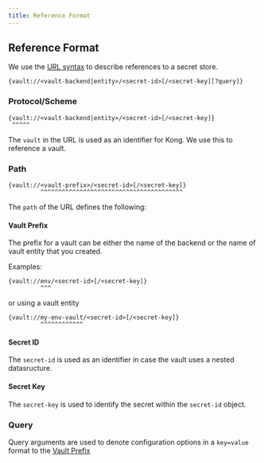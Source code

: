 ```yaml
---
title: Reference Format
---
```


## Reference Format

We use the [URL syntax](https://en.wikipedia.org/wiki/URL) to describe references to a secret store.

```text
{vault://<vault-backend|entity>/<secret-id>[/<secret-key][?query]}
```

### Protocol/Scheme

```text
{vault://<vault-backend|entity>/<secret-id>[/<secret-key]}
 ^^^^^
```

The `vault` in the URL is used as an identifier for Kong. We use this to reference a vault.

### Path

```text
{vault://<vault-prefix>/<secret-id>[/<secret-key]}
         ^^^^^^^^^^^^^^^^^^^^^^^^^^^^^^^^^^^^^^^^
```

The `path` of the URL defines the following:

#### Vault Prefix

The prefix for a vault can be either the name of the backend or the name of vault entity that you created.

Examples:

```text
{vault://env/<secret-id>[/<secret-key]}
         ^^^
```

or using a vault entity

```text
{vault://my-env-vault/<secret-id>[/<secret-key]}
         ^^^^^^^^^^^^
```

#### Secret ID

The `secret-id` is used as an identifier in case the vault uses a nested datasructure.

#### Secret Key

The `secret-key` is used to identify the secret within the `secret-id` object.

### Query

Query arguments are used to denote configuration options in a `key=value` format to the [Vault Prefix](/gateway/{{page.kong_version}}/plan-and-deploy/security/secrets-management/reference-format/#vault-prefix)
